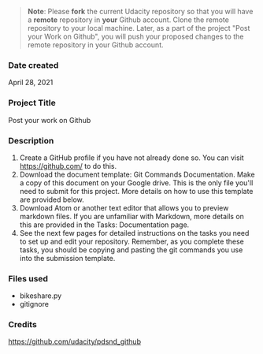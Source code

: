 >**Note**: Please **fork** the current Udacity repository so that you will have a **remote** repository in **your** Github account. Clone the remote repository to your local machine. Later, as a part of the project "Post your Work on Github", you will push your proposed changes to the remote repository in your Github account.

### Date created
April 28, 2021

### Project Title
Post your work on Github

### Description
1. Create a GitHub profile if you have not already done so. You can visit https://github.com/ to do this.
2. Download the document template: Git Commands Documentation. Make a copy of this document on your Google drive. This is the only file you'll need to submit for this project. More details on how to use this template are provided below.
3. Download Atom or another text editor that allows you to preview markdown files. If you are unfamiliar with Markdown, more details on this are provided in the Tasks: Documentation page.
4. See the next few pages for detailed instructions on the tasks you need to set up and edit your repository. Remember, as you complete these tasks, you should be copying and pasting the git commands you use into the submission template.

### Files used
- bikeshare.py
- gitignore

### Credits
https://github.com/udacity/pdsnd_github

